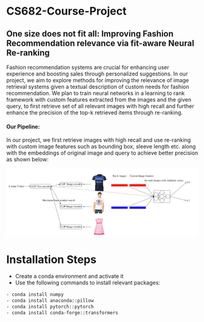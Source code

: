 # CS682-Course-Project
## One size does not fit all: Improving Fashion Recommendation relevance via fit-aware Neural Re-ranking
Fashion recommendation systems are crucial for enhancing user experience and boosting sales through personalized suggestions. In our project, we aim to explore methods for improving the relevance of image retrieval systems given a textual description of custom needs for fashion recommendation. We plan to train neural networks in a learning to rank framework with custom features extracted from the images and the given query, to first retrieve set of all relevant images with high recall and further enhance the precision of the top-k retrieved items through re-ranking.

#### Our Pipeline:
In our project, we first retrieve images with high recall and use re-ranking with custom image features such as bounding box, sleeve length etc. along with the embeddings of original image and query to achieve better precision as shown below:

![Project Pipeline](https://github.com/vishal1383/CS682-Course-Project/blob/main/pipeline_682.jpg)
# Installation Steps

- Create a conda environment and activate it
- Use the following commands to install relevant packages:

```
- conda install numpy
- conda install anaconda::pillow
- conda install pytorch::pytorch
- conda install conda-forge::transformers
```
